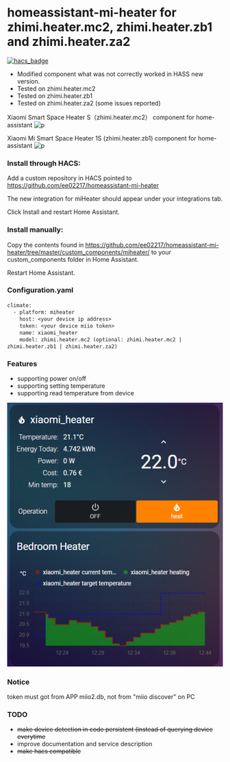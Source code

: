 # homeassistant-mi-heater for zhimi.heater.mc2, zhimi.heater.zb1 and zhimi.heater.za2
[![hacs_badge](https://img.shields.io/badge/HACS-Custom-orange.svg?style=for-the-badge)](https://github.com/custom-components/hacs)
- Modified component what was not correctly worked in HASS new version.
- Tested on zhimi.heater.mc2
- Tested on zhimi.heater.zb1
- Tested on zhimi.heater.za2 (some issues reported)




Xiaomi Smart Space Heater S（zhimi.heater.mc2） component for home-assistant
![p](https://cdn.weasy.io/users/xiaomi/catalog/mi_smart_space_heater_s.jpg)

Xiaomi Mi Smart Space Heater 1S (zhimi.heater.zb1) component for home-assistant
![p](https://www.powerplanetonline.com/cdnassets/calefactor_electrico_xiaomi_mi_smart_space_heater_1s_01_l.jpg)


### Install through HACS:

Add a custom repository in HACS pointed to https://github.com/ee02217/homeassistant-mi-heater

The new integration for miHeater should appear under your integrations tab.

Click Install and restart Home Assistant.

### Install manually:

Copy the contents found in https://github.com/ee02217/homeassistant-mi-heater/tree/master/custom_components/miheater/ to your custom_components folder in Home Assistant.

Restart Home Assistant.

### Configuration.yaml

````
climate:
  - platform: miheater
    host: <your device ip address>
    token: <your device miio token>
    name: xiaomi_heater
    model: zhimi.heater.mc2 (optional: zhimi.heater.mc2 | zhimi.heater.zb1 | zhimi.heater.za2)
````


### Features

* supporting power on/off
* supporting setting temperature
* supporting read temperature from device

![xx](https://github.com/ee02217/desktop-tutorial/blob/main/heater.PNG?raw=true)



### Notice
token must got from APP miio2.db, not from "miio discover" on PC

### TODO

- <s>make device detection in code persistent (instead of querying device everytime</s>
- improve documentation and service description
- <s>make hacs compatible</s>

